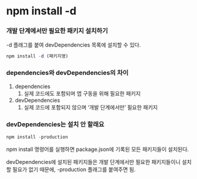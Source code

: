 # npm install -d

### 개발 단계에서만 필요한 패키지 설치하기

 -d 플래그를 붙여 devDependencies 목록에 설치할 수 있다.

```jsx
npm install -d (패키지명)
```

### dependencies와 devDependencies의 차이

1. dependencies
    1. 실제 코드에도 포함되며 앱 구동을 위해 필요한 패키지
2. devDependencies
    1. 실제 코드에 포함되지 않으며 ‘개발 단계에서만’ 필요한 패키지

### devDependencies는 설치 안 할래요

```jsx
npm install -production
```

npm install 명령어를 실행하면 package.json에 기록된 모든 패키지들이 설치된다.

devDependencies에 설치된 패키지들은 개발 단계에서만 필요한 패키지들이니 설치할 필요가 없기 때문에, -production 플래그를 붙여주면 됨.